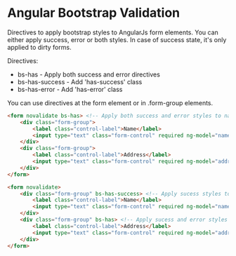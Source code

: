 Angular Bootstrap Validation
============================

Directives to apply bootstrap styles to AngularJs form elements. 
You can either apply success, error or both styles. In case of success state, it's only applied to dirty forms.

Directives:
 * bs-has - Apply both success and error directives
 * bs-has-success - Add 'has-success' class
 * bs-has-error - Add 'has-error' class

 You can use directives at the form element or in .form-group elements.
````html
<form novalidate bs-has> <!-- Apply both success and error styles to name and address -->
	<div class="form-group">
		<label class="control-label">Name</label>
		<input type="text" class="form-control" required ng-model="name" />
	</div>
	<div class="form-group">
		<label class="control-label">Address</label>
		<input type="text" class="form-control" required ng-model="address" />
	</div>
</form>

<form novalidate>
	<div class="form-group" bs-has-success> <!-- Apply sucess styles to name only -->
		<label class="control-label">Name</label>
		<input type="text" class="form-control" required ng-model="name" />
	</div>
	<div class="form-group" bs-has> <!-- Apply sucess and error styles to address only -->
		<label class="control-label">Address</label>
		<input type="text" class="form-control" required ng-model="address" />
	</div>
</form>
````